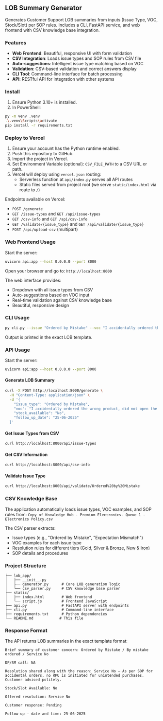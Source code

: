 ## LOB Summary Generator

Generates Customer Support LOB summaries from inputs (Issue Type, VOC, Stock/Slot) per SOP rules. Includes a CLI, FastAPI service, and web frontend with CSV knowledge base integration.

### Features

- **Web Frontend**: Beautiful, responsive UI with form validation
- **CSV Integration**: Loads issue types and SOP rules from CSV file
- **Auto-suggestions**: Intelligent issue type matching based on VOC
- **Validation**: CSV-based validation and correct answers display
- **CLI Tool**: Command-line interface for batch processing
- **API**: RESTful API for integration with other systems

### Install

1. Ensure Python 3.10+ is installed.
2. In PowerShell:

```bash
py -m venv .venv
.\.venv\Scripts\activate
pip install -r requirements.txt
```

### Deploy to Vercel

1. Ensure your account has the Python runtime enabled.
2. Push this repository to GitHub.
3. Import the project in Vercel.
4. Set Environment Variable (optional): `CSV_FILE_PATH` to a CSV URL or path.
5. Vercel will deploy using `vercel.json` routing:
   - Serverless function at `api/index.py` serves all API routes
   - Static files served from project root (we serve `static/index.html` via route to `/`)

Endpoints available on Vercel:

- `POST /generate`
- `GET /issue-types` and `GET /api/issue-types`
- `GET /csv-info` and `GET /api/csv-info`
- `GET /validate/{issue_type}` and `GET /api/validate/{issue_type}`
- `POST /api/upload-csv` (multipart)

### Web Frontend Usage

Start the server:

```bash
uvicorn api:app --host 0.0.0.0 --port 8000
```

Open your browser and go to: `http://localhost:8000`

The web interface provides:
- Dropdown with all issue types from CSV
- Auto-suggestions based on VOC input
- Real-time validation against CSV knowledge base
- Beautiful, responsive design

### CLI Usage

```bash
py cli.py --issue "Ordered by Mistake" --voc "I accidentally ordered the wrong product, did not open the package." --stock No --follow 25-06-2025
```

Output is printed in the exact LOB template.

### API Usage

Start the server:

```bash
uvicorn api:app --host 0.0.0.0 --port 8000
```

#### Generate LOB Summary

```bash
curl -X POST http://localhost:8000/generate \
  -H "Content-Type: application/json" \
  -d '{
    "issue_type": "Ordered by Mistake",
    "voc": "I accidentally ordered the wrong product, did not open the package.",
    "stock_available": "No",
    "follow_up_date": "25-06-2025"
  }'
```

#### Get Issue Types from CSV

```bash
curl http://localhost:8000/api/issue-types
```

#### Get CSV Information

```bash
curl http://localhost:8000/api/csv-info
```

#### Validate Issue Type

```bash
curl http://localhost:8000/api/validate/Ordered%20by%20Mistake
```

### CSV Knowledge Base

The application automatically loads issue types, VOC examples, and SOP rules from:
`Copy of Knowledge Hub - Premium Electronics- Queue 1 -  Electronics Policy.csv`

The CSV parser extracts:
- Issue types (e.g., "Ordered by Mistake", "Expectation Mismatch")
- VOC examples for each issue type
- Resolution rules for different tiers (Gold, Silver & Bronze, New & Iron)
- SOP details and procedures

### Project Structure

```
├── lob_app/
│   ├── __init__.py
│   ├── generator.py      # Core LOB generation logic
│   └── csv_parser.py     # CSV knowledge base parser
├── static/
│   ├── index.html        # Web frontend
│   └── script.js         # Frontend JavaScript
├── api.py                # FastAPI server with endpoints
├── cli.py                # Command-line interface
├── requirements.txt      # Python dependencies
└── README.md            # This file
```

### Response Format

The API returns LOB summaries in the exact template format:

```
Brief summary of customer concern: Ordered by Mistake / By mistake ordered / Service No

DP/SM call: NA

Resolution shared along with the reason: Service No – As per SOP for accidental orders, no RPU is initiated for unintended purchases. Customer advised politely.

Stock/Slot Available: No

Offered resolution: Service No

Customer response: Pending

Follow up – date and time: 25-06-2025
```


